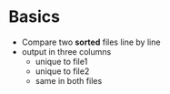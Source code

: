 # Basics
- Compare two **sorted** files line by line
- output in three columns
  - unique to file1
  - unique to file2
  - same in both files
